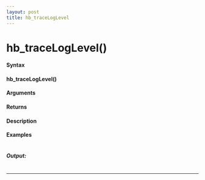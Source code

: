 ```yaml
---
layout: post
title: hb_traceLogLevel
---
```


# hb_traceLogLevel()


#### Syntax

#### hb_traceLogLevel()

#### Arguments

#### Returns

#### Description

#### Examples

```

```

##### Output:

```

```

---